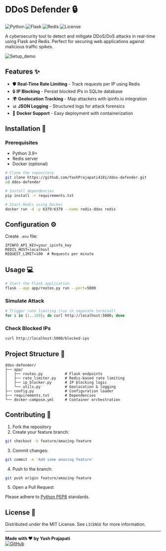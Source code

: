 # DDoS Defender 🔒

![Python](https://img.shields.io/badge/Python-3.9%2B-blue)
![Flask](https://img.shields.io/badge/Flask-2.0%2B-green)
![Redis](https://img.shields.io/badge/Redis-7.0%2B-red)
![License](https://img.shields.io/badge/License-MIT-yellow)

A cybersecurity tool to detect and mitigate DDoS/DoS attacks in real-time using Flask and Redis. Perfect for securing web applications against malicious traffic spikes.

![Setup_demo](https://github.com/user-attachments/assets/f9483777-0420-4ef6-bda3-cd9e9c67aba7)

## Features ✨

- 🛡️ **Real-Time Rate Limiting** - Track requests per IP using Redis
- 🔒 **IP Blocking** - Persist blocked IPs in SQLite database
- 🌍 **Geolocation Tracking** - Map attackers with ipinfo.io integration
- 📊 **JSON Logging** - Structured logs for attack forensics
- 🐳 **Docker Support** - Easy deployment with containerization

## Installation 🚀

### Prerequisites
- Python 3.9+
- Redis server
- Docker (optional)

```bash
# Clone the repository
git clone https://github.com/YashPrajapati4181/ddos-defender.git
cd ddos-defender

# Install dependencies
pip install -r requirements.txt

# Start Redis using Docker
docker run -d -p 6379:6379 --name redis-ddos redis
```

## Configuration ⚙️

Create `.env` file:
```env
IPINFO_API_KEY=your_ipinfo_key
REDIS_HOST=localhost
REQUEST_LIMIT=100  # Requests per minute
```

## Usage 💻

```bash
# Start the Flask application
flask --app app/routes.py run --port=5000
```

### Simulate Attack
```bash
# Trigger rate limiting (run in separate terminal)
for i in {1..150}; do curl http://localhost:5000; done
```

### Check Blocked IPs
```bash
curl http://localhost:5000/blocked-ips
```

## Project Structure 📁
```
ddos-defender/
├── app/
│   ├── routes.py          # Flask endpoints
│   ├── rate_limiter.py    # Redis-based rate limiting
│   ├── ip_blocker.py      # IP blocking logic
│   └── utils.py           # Geolocation & logging
├── config.py              # Configuration loader
├── requirements.txt       # Dependencies
└── docker-compose.yml     # Container orchestration
```

## Contributing 🤝

1. Fork the repository
2. Create your feature branch:
```bash
git checkout -b feature/amazing-feature
```
3. Commit changes:
```bash
git commit -m 'Add some amazing feature'
```
4. Push to the branch:
```bash
git push origin feature/amazing-feature
```
5. Open a Pull Request

Please adhere to [Python PEP8](https://www.python.org/dev/peps/pep-0008/) standards.

## License 📄

Distributed under the MIT License. See `LICENSE` for more information.

---

**Made with ❤️ by Yash Prajapati**  
[![GitHub](https://img.shields.io/badge/GitHub-Profile-blue?style=for-the-badge&logo=github)](https://github.com/YashPrajapati4181)
```
